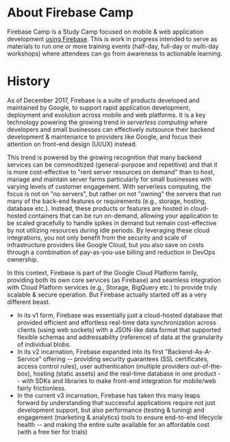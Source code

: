 # About Firebase Camp

Firebase Camp is a Study Camp focused on mobile & web application development [using Firebase](http://firebase.google.com/). This is work in progress intended to serve as materials to run one or more training events \(half-day, full-day or multi-day workshops\) where attendees can go from awareness to actionable learning.

# History

As of December 2017, Firebase is a suite of products developed and maintained by Google, to support rapid application development, deployment and evolution across mobile and web platforms. It is a key technology powering the growing trend in _serverless computing_ where developers and small businesses can effectively outsource their backend development & maintenance to providers like Google, and focus their attention on front-end design \(UI/UX\) instead. 

This trend is powered by the growing recognition that many backend services can be commoditized \(general-purpose and repetitive\) and that it is more cost-effective to "rent server resources on demand" than to host, manage and maintain server farms particularly for small businesses with varying levels of customer engagement. With serverless computing, the focus is not on "no servers", but rather on not "owning" the servers that run many of the back-end features or requirements \(e.g., storage, hosting, database etc.\). Instead, these products or features are hosted in cloud-hosted containers that can be run on-demand, allowing your application to be scaled gracefully to handle spikes in demand but remain cost-effective by not utilizing resources during idle periods. By leveraging these cloud integrations, you not only benefit from the security and scale of infrastructure providers like Google Cloud, but you also save on costs through a combination of pay-as-you-use billing and reduction in DevOps ownership.

In this context, Firebase is part of the Google Cloud Platform family, providing both its own core services \(as Firebase\) and seamless integration with Cloud Platform services \(e.g., Storage, BigQuery etc.\) to provide truly scalable & secure operation. But Firebase actually started off as a very different beast. 

* In its v1 form, Firebase was essentially just a cloud-hosted database that provided efficient and effortless real-time data synchronization across clients \(using web sockets\) with a JSON-like data format that supported flexible schemas and addressability \(reference\) of data at the granularity of individual blobs.
* In its v2 incarnation, Firebase expanded into its first "Backend-As-A-Service" offering -- providing security guarantees \(SSL certificates, access control rules\), user authentication \(multiple providers out-of-the-box\), hosting \(static assets\) and the real-time database in one product -- with SDKs and libraries to make front-end integration for mobile/web fairly frictionless.
* In the current v3 incarnation, Firebase has taken this many leaps forward by understanding that successful applications require not just development support, but also performance \(testing & tuning\) and engagement \(marketing & analytics\) tools to ensure end-to-end lifecycle health -- and making the entire suite available for an affordable cost \(with a free tier for trials\)





